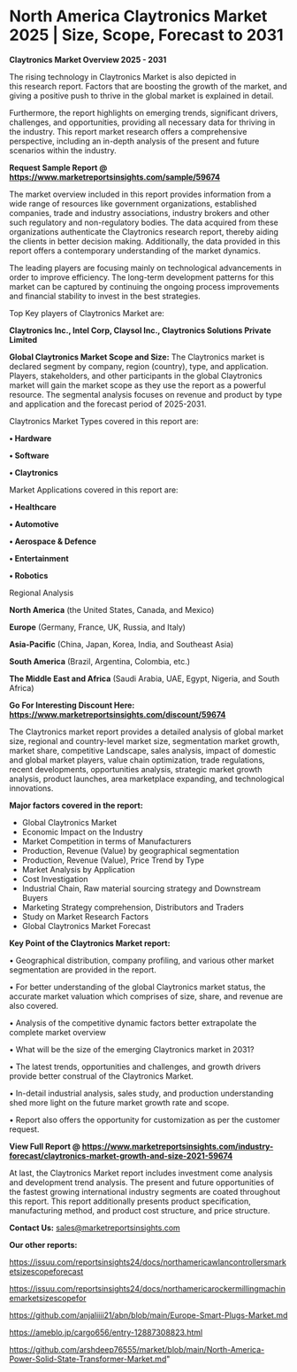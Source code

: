 # North America Claytronics Market 2025 | Size, Scope, Forecast to 2031

<Strong> Claytronics Market Overview 2025 - 2031</strong>

The rising technology in Claytronics Market is also depicted in this research report. Factors that are boosting the growth of the market, and giving a positive push to thrive in the global market is explained in detail.

Furthermore, the report highlights on emerging trends, significant drivers, challenges, and opportunities, providing all necessary data for thriving in the industry. This report market research offers a comprehensive perspective, including an in-depth analysis of the present and future scenarios within the industry.

<strong>Request Sample Report @ <a href=https://www.marketreportsinsights.com/sample/59674>https://www.marketreportsinsights.com/sample/59674</a></strong>

The market overview included in this report provides information from a wide range of resources like government organizations, established companies, trade and industry associations, industry brokers and other such regulatory and non-regulatory bodies. The data acquired from these organizations authenticate the Claytronics research report, thereby aiding the clients in better decision making. Additionally, the data provided in this report offers a contemporary understanding of the market dynamics.

The leading players are focusing mainly on technological advancements in order to improve efficiency. The long-term development patterns for this market can be captured by continuing the ongoing process improvements and financial stability to invest in the best strategies.

Top Key players of Claytronics Market are:

<strong>Claytronics Inc., Intel Corp, Claysol Inc., Claytronics Solutions Private Limited</strong>

<strong><b>Global Claytronics Market Scope and Size:</b></strong>
The Claytronics market is declared segment by company, region (country), type, and application. Players, stakeholders, and other participants in the global Claytronics market will gain the market scope as they use the report as a powerful resource. The segmental analysis focuses on revenue and product by type and application and the forecast period of 2025-2031.

Claytronics Market Types covered in this report are:

<strong>• Hardware

• Software

• Claytronics</strong>

Market Applications covered in this report are:

<strong>• Healthcare

• Automotive

• Aerospace & Defence

• Entertainment

• Robotics</strong> 

Regional Analysis

<strong>North America</strong> (the United States, Canada, and Mexico)

<strong>Europe</strong> (Germany, France, UK, Russia, and Italy)

<strong>Asia-Pacific</strong> (China, Japan, Korea, India, and Southeast Asia)

<strong>South America</strong> (Brazil, Argentina, Colombia, etc.)

<strong>The Middle East and Africa</strong> (Saudi Arabia, UAE, Egypt, Nigeria, and South Africa)

<strong>Go For Interesting Discount Here: <a href=https://www.marketreportsinsights.com/discount/59674>https://www.marketreportsinsights.com/discount/59674</a></strong>

The Claytronics market report provides a detailed analysis of global market size, regional and country-level market size, segmentation market growth, market share, competitive Landscape, sales analysis, impact of domestic and global market players, value chain optimization, trade regulations, recent developments, opportunities analysis, strategic market growth analysis, product launches, area marketplace expanding, and technological innovations.

<strong><b>Major factors covered in the report:</b></strong>
<ul>
  <li>Global Claytronics Market </li>
  <li>Economic Impact on the Industry</li>
  <li>Market Competition in terms of Manufacturers</li>
  <li>Production, Revenue (Value) by geographical segmentation</li>
  <li>Production, Revenue (Value), Price Trend by Type</li>
  <li>Market Analysis by Application</li>
  <li>Cost Investigation</li>
  <li>Industrial Chain, Raw material sourcing strategy and Downstream Buyers</li>
  <li>Marketing Strategy comprehension, Distributors and Traders</li>
  <li>Study on Market Research Factors</li>
  <li>Global Claytronics Market Forecast</li>
</ul>

<strong><b>Key Point of the Claytronics Market report:</b></strong>

• Geographical distribution, company profiling, and various other market segmentation are provided in the report.

• For better understanding of the global Claytronics market status, the accurate market valuation which comprises of size, share, and revenue are also covered.

• Analysis of the competitive dynamic factors better extrapolate the complete market overview

• What will be the size of the emerging Claytronics market in 2031?

• The latest trends, opportunities and challenges, and growth drivers provide better construal of the Claytronics Market.

• In-detail industrial analysis, sales study, and production understanding shed more light on the future market growth rate and scope.

• Report also offers the opportunity for customization as per the customer request.

<strong><b>View Full Report @ <a href=https://www.marketreportsinsights.com/industry-forecast/claytronics-market-growth-and-size-2021-59674>https://www.marketreportsinsights.com/industry-forecast/claytronics-market-growth-and-size-2021-59674</a></b></strong>


At last, the Claytronics Market report includes investment come analysis and development trend analysis. The present and future opportunities of the fastest growing international industry segments are coated throughout this report. This report additionally presents product specification, manufacturing method, and product cost structure, and price structure.

<strong>Contact Us:</strong>
sales@marketreportsinsights.com

<strong>Our other reports:</strong>

<a href=https://issuu.com/reportsinsights24/docs/northamericawlancontrollersmarketsizescopeforecast>https://issuu.com/reportsinsights24/docs/northamericawlancontrollersmarketsizescopeforecast</a>

<a href=https://issuu.com/reportsinsights24/docs/northamericarockermillingmachinemarketsizescopefor>https://issuu.com/reportsinsights24/docs/northamericarockermillingmachinemarketsizescopefor</a>

<a href=https://github.com/anjaliiii21/abn/blob/main/Europe-Smart-Plugs-Market.md>https://github.com/anjaliiii21/abn/blob/main/Europe-Smart-Plugs-Market.md</a>

<a href=https://ameblo.jp/cargo656/entry-12887308823.html>https://ameblo.jp/cargo656/entry-12887308823.html</a>

<a href=https://github.com/arshdeep76555/market/blob/main/North-America-Power-Solid-State-Transformer-Market.md>https://github.com/arshdeep76555/market/blob/main/North-America-Power-Solid-State-Transformer-Market.md</a>"
